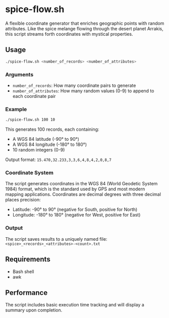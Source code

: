 # spice-flow.sh

A flexible coordinate generator that enriches geographic points with random attributes. Like the spice melange flowing through the desert planet Arrakis, this script streams forth coordinates with mystical properties.

## Usage

```bash
./spice-flow.sh <number_of_records> <number_of_attributes>
```

### Arguments
- `number_of_records`: How many coordinate pairs to generate
- `number_of_attributes`: How many random values (0-9) to append to each coordinate pair

### Example
```bash
./spice-flow.sh 100 10
```
This generates 100 records, each containing:
- A WGS 84 latitude (-90° to 90°)
- A WGS 84 longitude (-180° to 180°)
- 10 random integers (0-9)

Output format: `15.470,32.233,3,3,6,4,8,4,2,0,8,7`

### Coordinate System
The script generates coordinates in the WGS 84 (World Geodetic System 1984) format, which is the standard used by GPS and most modern mapping applications. Coordinates are decimal degrees with three decimal places precision:
- Latitude: -90° to 90° (negative for South, positive for North)
- Longitude: -180° to 180° (negative for West, positive for East)

### Output
The script saves results to a uniquely named file: `<spice>_<records>_<attributes>-<count>.txt`

## Requirements
- Bash shell
- awk

## Performance
The script includes basic execution time tracking and will display a summary upon completion.
